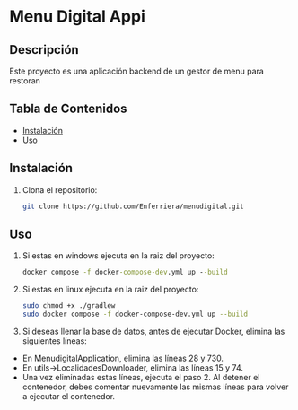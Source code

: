 # Menu Digital Appi

## Descripción
Este proyecto es una aplicación backend de un gestor de menu para restoran

## Tabla de Contenidos
- [Instalación](#instalación)
- [Uso](#uso)

## Instalación
1. Clona el repositorio:
   ```bash
   git clone https://github.com/Enferriera/menudigital.git
   
## Uso
1. Si estas en windows ejecuta en la raiz del proyecto:
    ```cmd
   docker compose -f docker-compose-dev.yml up --build
   
2. Si estas en linux ejecuta en la raiz del proyecto:
    ```bash
   sudo chmod +x ./gradlew
   sudo docker compose -f docker-compose-dev.yml up --build
   
3. Si deseas llenar la base de datos, antes de ejecutar Docker, elimina las siguientes líneas:

 - En MenudigitalApplication, elimina las líneas 28 y 730.
 - En utils->LocalidadesDownloader, elimina las líneas 15 y 74.
 - Una vez eliminadas estas líneas, ejecuta el paso 2. Al detener el contenedor, debes comentar nuevamente las mismas líneas para volver a ejecutar el contenedor.
